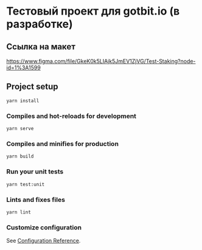 # Тестовый проект для gotbit.io (в разработке)

## Ссылка на макет
https://www.figma.com/file/GkeK0k5LIAjk5JmEV1ZjVG/Test-Staking?node-id=1%3A1599

## Project setup
```
yarn install
```

### Compiles and hot-reloads for development
```
yarn serve
```

### Compiles and minifies for production
```
yarn build
```

### Run your unit tests
```
yarn test:unit
```

### Lints and fixes files
```
yarn lint
```

### Customize configuration
See [Configuration Reference](https://cli.vuejs.org/config/).
